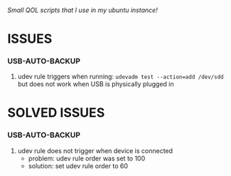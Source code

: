 ###### Small QOL scripts that I use in my ubuntu instance!

# ISSUES

### USB-AUTO-BACKUP

1. udev rule triggers when running: ```udevadm test --action=add /dev/sdd``` but does not work when USB is physically plugged in

# SOLVED ISSUES

### USB-AUTO-BACKUP

1. udev rule does not trigger when device is connected
    - problem: udev rule order was set to 100
    - solution: set udev rule order to 60